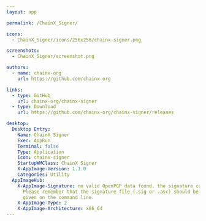 ```yaml
---
layout: app

permalink: /ChainX_Signer/

icons:
  - ChainX_Signer/icons/256x256/chainx-signer.png

screenshots:
  - ChainX_Signer/screenshot.png

authors:
  - name: chainx-org
    url: https://github.com/chainx-org

links:
  - type: GitHub
    url: chainx-org/chainx-signer
  - type: Download
    url: https://github.com/chainx-org/chainx-signer/releases

desktop:
  Desktop Entry:
    Name: ChainX Signer
    Exec: AppRun
    Terminal: false
    Type: Application
    Icon: chainx-signer
    StartupWMClass: ChainX Signer
    X-AppImage-Version: 1.1.0
    Categories: Utility
  AppImageHub:
    X-AppImage-Signature: no valid OpenPGP data found. the signature could not be verified.
      Please remember that the signature file (.sig or .asc) should be the first file
      given on the command line.
    X-AppImage-Type: 2
    X-AppImage-Architecture: x86_64
---
```

